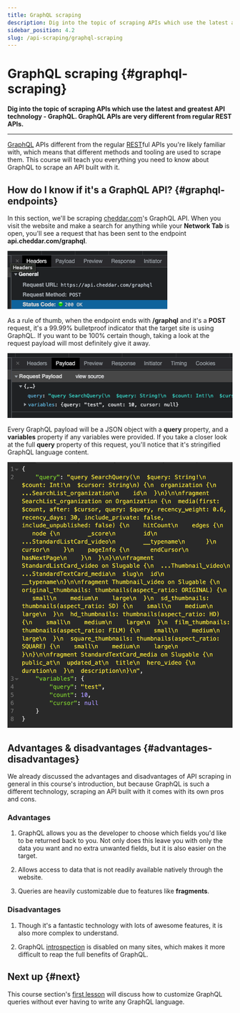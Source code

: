```yaml
---
title: GraphQL scraping
description: Dig into the topic of scraping APIs which use the latest and greatest API technology - GraphQL. GraphQL APIs are very different from regular REST APIs.
sidebar_position: 4.2
slug: /api-scraping/graphql-scraping
---
```


# GraphQL scraping {#graphql-scraping}

**Dig into the topic of scraping APIs which use the latest and greatest API technology - GraphQL. GraphQL APIs are very different from regular REST APIs.**

---

[GraphQL](https://graphql.org/) APIs different from the regular [REST](https://www.redhat.com/en/topics/api/what-is-a-rest-api)ful APIs you're likely familiar with, which means that different methods and tooling are used to scrape them. This course will teach you everything you need to know about GraphQL to scrape an API built with it.

## How do I know if it's a GraphQL API? {#graphql-endpoints}

In this section, we'll be scraping [cheddar.com](https://cheddar.com)'s GraphQL API. When you visit the website and make a search for anything while your **Network Tab** is open, you'll see a request that has been sent to the endpoint **api.cheddar.com/graphql**.

![GraphQL endpoint](../images/graphql-endpoint.png)

As a rule of thumb, when the endpoint ends with **/graphql** and it's a **POST** request, it's a 99.99% bulletproof indicator that the target site is using GraphQL. If you want to be 100% certain though, taking a look at the request payload will most definitely give it away.

![GraphQL payload](../images/graphql-payload.png)

Every GraphQL payload will be a JSON object with a **query** property, and a **variables** property if any variables were provided. If you take a closer look at the full **query** property of this request, you'll notice that it's stringified GraphQL language content.

![Taking a closer look at the payload](../images/stringified-syntax.png)

## Advantages & disadvantages {#advantages-disadvantages}

We already discussed the advantages and disadvantages of API scraping in general in this course's introduction, but because GraphQL is such a different technology, scraping an API built with it comes with its own pros and cons.

### Advantages

1. GraphQL allows you as the developer to choose which fields you'd like to be returned back to you. Not only does this leave you with only the data you want and no extra unwanted fields, but it is also easier on the target.

2. Allows access to data that is not readily available natively through the website.

3. Queries are heavily customizable due to features like **fragments**.

### Disadvantages

1. Though it's a fantastic technology with lots of awesome features, it is also more complex to understand.

2. GraphQL [introspection](./introspection.md) is disabled on many sites, which makes it more difficult to reap the full benefits of GraphQL.

## Next up {#next}

This course section's [first lesson](./modifying_variables.md) will discuss how to customize GraphQL queries without ever having to write any GraphQL language.
